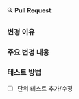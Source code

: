 🔍 **Pull Request**

### 변경 이유
<!-- 왜 이런 변경이 필요했는지 설명해주세요. -->

### 주요 변경 내용
<!-- 구현한 변경 사항을 구체적으로, 하지만 간결하게 작성해주세요. -->

### 테스트 방법
<!-- 이 변경 사항을 어떻게 테스트했는지 설명해주세요. -->

- [ ] 단위 테스트 추가/수정